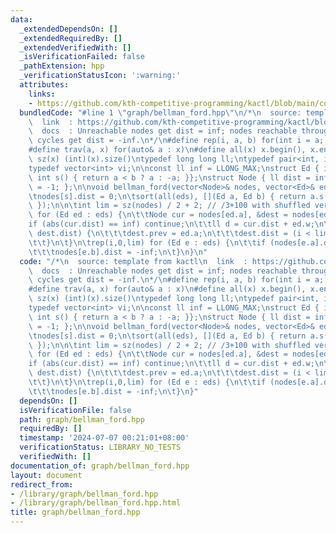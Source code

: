 ```yaml
---
data:
  _extendedDependsOn: []
  _extendedRequiredBy: []
  _extendedVerifiedWith: []
  _isVerificationFailed: false
  _pathExtension: hpp
  _verificationStatusIcon: ':warning:'
  attributes:
    links:
    - https://github.com/kth-competitive-programming/kactl/blob/main/content/graph/BellmanFord.h
  bundledCode: "#line 1 \"graph/bellman_ford.hpp\"\n/*\n  source: template from kactl\n\
    \  link  : https://github.com/kth-competitive-programming/kactl/blob/main/content/graph/BellmanFord.h\n\
    \  docs  : Unreachable nodes get dist = inf; nodes reachable through negative-weight\
    \ cycles get dist = -inf.\n*/\n#define rep(i, a, b) for(int i = a; i < (b); ++i)\n\
    #define trav(a, x) for(auto& a : x)\n#define all(x) x.begin(), x.end()\n#define\
    \ sz(x) (int)(x).size()\ntypedef long long ll;\ntypedef pair<int, int> pii;\n\
    typedef vector<int> vi;\n\nconst ll inf = LLONG_MAX;\nstruct Ed { int a, b, w;\
    \ int s() { return a < b ? a : -a; }};\nstruct Node { ll dist = inf; int prev\
    \ = -1; };\n\nvoid bellman_ford(vector<Node>& nodes, vector<Ed>& eds, int s) {\n\
    \tnodes[s].dist = 0;\n\tsort(all(eds), [](Ed a, Ed b) { return a.s() < b.s();\
    \ });\n\n\tint lim = sz(nodes) / 2 + 2; // /3+100 with shuffled vertices\n\trep(i,0,lim)\
    \ for (Ed ed : eds) {\n\t\tNode cur = nodes[ed.a], &dest = nodes[ed.b];\n\t\t\
    if (abs(cur.dist) == inf) continue;\n\t\tll d = cur.dist + ed.w;\n\t\tif (d <\
    \ dest.dist) {\n\t\t\tdest.prev = ed.a;\n\t\t\tdest.dist = (i < lim-1 ? d : -inf);\n\
    \t\t}\n\t}\n\trep(i,0,lim) for (Ed e : eds) {\n\t\tif (nodes[e.a].dist == -inf)\n\
    \t\t\tnodes[e.b].dist = -inf;\n\t}\n}\n"
  code: "/*\n  source: template from kactl\n  link  : https://github.com/kth-competitive-programming/kactl/blob/main/content/graph/BellmanFord.h\n\
    \  docs  : Unreachable nodes get dist = inf; nodes reachable through negative-weight\
    \ cycles get dist = -inf.\n*/\n#define rep(i, a, b) for(int i = a; i < (b); ++i)\n\
    #define trav(a, x) for(auto& a : x)\n#define all(x) x.begin(), x.end()\n#define\
    \ sz(x) (int)(x).size()\ntypedef long long ll;\ntypedef pair<int, int> pii;\n\
    typedef vector<int> vi;\n\nconst ll inf = LLONG_MAX;\nstruct Ed { int a, b, w;\
    \ int s() { return a < b ? a : -a; }};\nstruct Node { ll dist = inf; int prev\
    \ = -1; };\n\nvoid bellman_ford(vector<Node>& nodes, vector<Ed>& eds, int s) {\n\
    \tnodes[s].dist = 0;\n\tsort(all(eds), [](Ed a, Ed b) { return a.s() < b.s();\
    \ });\n\n\tint lim = sz(nodes) / 2 + 2; // /3+100 with shuffled vertices\n\trep(i,0,lim)\
    \ for (Ed ed : eds) {\n\t\tNode cur = nodes[ed.a], &dest = nodes[ed.b];\n\t\t\
    if (abs(cur.dist) == inf) continue;\n\t\tll d = cur.dist + ed.w;\n\t\tif (d <\
    \ dest.dist) {\n\t\t\tdest.prev = ed.a;\n\t\t\tdest.dist = (i < lim-1 ? d : -inf);\n\
    \t\t}\n\t}\n\trep(i,0,lim) for (Ed e : eds) {\n\t\tif (nodes[e.a].dist == -inf)\n\
    \t\t\tnodes[e.b].dist = -inf;\n\t}\n}"
  dependsOn: []
  isVerificationFile: false
  path: graph/bellman_ford.hpp
  requiredBy: []
  timestamp: '2024-07-07 00:21:01+08:00'
  verificationStatus: LIBRARY_NO_TESTS
  verifiedWith: []
documentation_of: graph/bellman_ford.hpp
layout: document
redirect_from:
- /library/graph/bellman_ford.hpp
- /library/graph/bellman_ford.hpp.html
title: graph/bellman_ford.hpp
---
```

